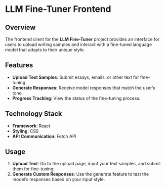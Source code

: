 # LLM Fine-Tuner Frontend

## Overview

The frontend client for the **LLM Fine-Tuner** project provides an interface for users to upload writing samples and interact with a fine-tuned language model that adapts to their unique style.

## Features

- **Upload Text Samples**: Submit essays, emails, or other text for fine-tuning.
- **Generate Responses**: Receive model responses that match the user’s tone.
- **Progress Tracking**: View the status of the fine-tuning process.

## Technology Stack

- **Framework**: React
- **Styling**: CSS
- **API Communication**: Fetch API

## Usage

1. **Upload Text**: Go to the upload page, input your text samples, and submit them for fine-tuning.
2. **Generate Custom Responses**: Use the generate feature to test the model’s responses based on your input style.
